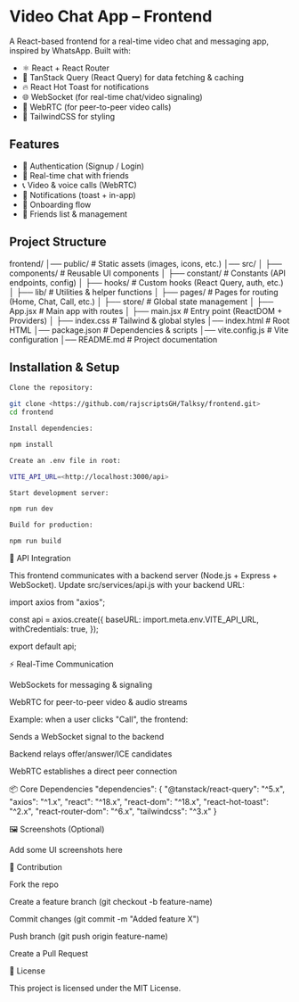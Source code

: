 # Video Chat App – Frontend

A React-based frontend for a real-time video chat and messaging app, inspired by WhatsApp. Built with:

- ⚛️ React + React Router
- 🎯 TanStack Query (React Query) for data fetching & caching
- 🔥 React Hot Toast for notifications
- 🌐 WebSocket (for real-time chat/video signaling)
- 🎥 WebRTC (for peer-to-peer video calls)
- 🎨 TailwindCSS for styling

## Features

- 🔑 Authentication (Signup / Login)
- 💬 Real-time chat with friends
- 📞 Video & voice calls (WebRTC)
- 🔔 Notifications (toast + in-app)
- 🧭 Onboarding flow
- 👫 Friends list & management

## Project Structure

frontend/
│── public/                 # Static assets (images, icons, etc.)
│── src/
│   ├── components/         # Reusable UI components
│   ├── constant/           # Constants (API endpoints, config)
│   ├── hooks/              # Custom hooks (React Query, auth, etc.)
│   ├── lib/                # Utilities & helper functions
│   ├── pages/              # Pages for routing (Home, Chat, Call, etc.)
│   ├── store/              # Global state management
│   ├── App.jsx             # Main app with routes
│   ├── main.jsx            # Entry point (ReactDOM + Providers)
│   ├── index.css           # Tailwind & global styles
│── index.html              # Root HTML
│── package.json            # Dependencies & scripts
│── vite.config.js          # Vite configuration
│── README.md               # Project documentation

## Installation & Setup

```bash
Clone the repository:

git clone <https://github.com/rajscriptsGH/Talksy/frontend.git>
cd frontend

Install dependencies:

npm install

Create an .env file in root:

VITE_API_URL=<http://localhost:3000/api>

Start development server:

npm run dev

Build for production:

npm run build
```

🔌 API Integration

This frontend communicates with a backend server (Node.js + Express + WebSocket).
Update src/services/api.js with your backend URL:

import axios from "axios";

const api = axios.create({
  baseURL: import.meta.env.VITE_API_URL,
  withCredentials: true,
});

export default api;

⚡ Real-Time Communication

WebSockets for messaging & signaling

WebRTC for peer-to-peer video & audio streams

Example: when a user clicks "Call", the frontend:

Sends a WebSocket signal to the backend

Backend relays offer/answer/ICE candidates

WebRTC establishes a direct peer connection

📦 Core Dependencies
"dependencies": {
  "@tanstack/react-query": "^5.x",
  "axios": "^1.x",
  "react": "^18.x",
  "react-dom": "^18.x",
  "react-hot-toast": "^2.x",
  "react-router-dom": "^6.x",
  "tailwindcss": "^3.x"
}

🖼️ Screenshots (Optional)

Add some UI screenshots here

🤝 Contribution

Fork the repo

Create a feature branch (git checkout -b feature-name)

Commit changes (git commit -m "Added feature X")

Push branch (git push origin feature-name)

Create a Pull Request

📜 License

This project is licensed under the MIT License.
